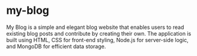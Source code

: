# my-blog
My Blog is a simple and elegant blog website that enables users to read existing blog posts and contribute by creating their own. The application is built using HTML, CSS for front-end styling, Node.js for server-side logic, and MongoDB for efficient data storage. 
